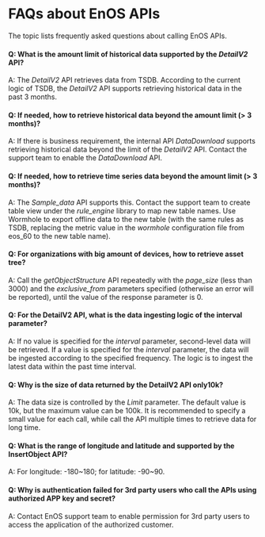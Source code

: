 # FAQs about EnOS APIs

The topic lists frequently asked questions about calling EnOS APIs.

#### Q: What is the amount limit of historical data supported by the *DetailV2* API?

A: The *DetailV2* API retrieves data from TSDB. According to the current logic of TSDB, the *DetailV2* API supports retrieving historical data in the past 3 months.



#### Q: If needed, how to retrieve historical data beyond the amount limit (> 3 months)?

A: If there is business requirement, the internal API *DataDownload* supports retrieving historical data beyond the limit of the *DetailV2* API. Contact the support team to enable the *DataDownload* API.



#### Q: If needed, how to retrieve time series data beyond the amount limit (> 3 months)?

A: The *Sample_data* API supports this. Contact the support team to create table view under the *rule_engine* library to map new table names. Use Wormhole to export offline data to the new table (with the same rules as TSDB, replacing the metric value in the *wormhole* configuration file from eos_60 to the new table name).



#### Q: For organizations with big amount of devices, how to retrieve asset tree?

A: Call the *getObjectStructure* API repeatedly with the *page_size* (less than 3000) and the *exclusive_from* parameters specified  (otherwise an error will be reported), until the value of the response parameter is 0.



#### Q: For the DetailV2 API, what is the data ingesting logic of the interval parameter?

A: If no value is specified for the *interval* parameter, second-level data will be retrieved. If a value is specified for the *interval* parameter, the data will be ingested according to the specified frequency. The logic is to ingest the latest data within the past time interval. 



#### Q: Why is the size of data returned by the DetailV2 API only10k?

A: The data size is controlled by the *Limit* parameter. The default value is 10k, but the maximum value can be 100k.  It is recommended to specify a small value for each call, while call the API multiple times to retrieve data for long time. 



#### Q: What is the range of longitude and latitude and  supported by the InsertObject API?

A: For longitude: -180~180; for latitude: -90~90.



#### Q: Why is authentication failed for 3rd party users who call the APIs using authorized APP key and secret?

A: Contact EnOS support team to enable permission for 3rd party users to access the application of the authorized customer.